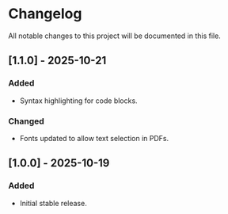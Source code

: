 # Changelog

All notable changes to this project will be documented in this file.

## [1.1.0] - 2025-10-21
### Added
- Syntax highlighting for code blocks.

### Changed
- Fonts updated to allow text selection in PDFs.

## [1.0.0] - 2025-10-19
### Added
- Initial stable release.

